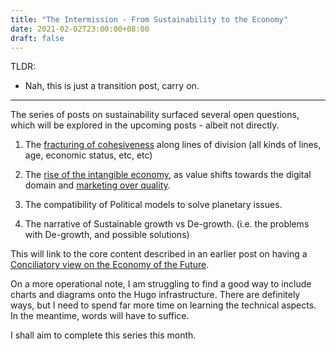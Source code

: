 ```yaml
---
title: "The Intermission - From Sustainability to the Economy"
date: 2021-02-02T23:00:00+08:00
draft: false
---
```


TLDR: 

- Nah, this is just a transition post, carry on.

---

The series of posts on sustainability surfaced several open questions, which will be explored in the upcoming posts - albeit not directly.

1) The [fracturing of cohesiveness](https://www.makwaijun.com/blog/post28/) along lines of division (all kinds of lines, age, economic status, etc, etc)

2)  The [rise of the intangible economy](https://www.makwaijun.com/blog/post29/), as value shifts towards the digital domain and [marketing over quality](https://www.makwaijun.com/blog/post31/).

3) The compatibility of Political models to solve planetary issues.

4) The narrative of Sustainable growth vs De-growth. (i.e. the problems with De-growth, and possible solutions)

This will link to the core content described in an earlier post on having a [Conciliatory view on the Economy of the Future](https://www.makwaijun.com/blog/post13/).

On a more operational note, I am struggling to find a good way to include charts and diagrams onto the Hugo infrastructure. There are definitely ways, but I need to spend far more time on learning the technical aspects. In the meantime, words will have to suffice.

I shall aim to complete this series this month.